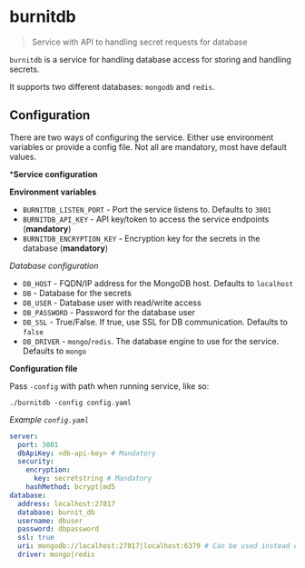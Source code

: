# burnitdb

> Service with API to handling secret requests for database

`burnitdb` is a service for handling database access for
storing and handling secrets.

It supports two different databases: `mongodb` and `redis`.

## Configuration

There are two ways of configuring the service. Either use environment
variables or provide a config file. Not all are mandatory, most
have default values.

***Service configuration**

**Environment variables**

* `BURNITDB_LISTEN_PORT` - Port the service listens to. Defaults to `3001`
* `BURNITDB_API_KEY` - API key/token to access the service endpoints (**mandatory**)
* `BURNITDB_ENCRYPTION_KEY` - Encryption key for the secrets in the database (**mandatory**)

*Database configuration*

* `DB_HOST` - FQDN/IP address for the MongoDB host. Defaults to `localhost`
* `DB` - Database for the secrets
* `DB_USER` - Database user with read/write access
* `DB_PASSWORD` - Password for the database user
* `DB_SSL` - True/False. If true, use SSL for DB communication. Defaults to `false`
* `DB_DRIVER` - `mongo`/`redis`. The database engine to use for the service. Defaults to `mongo`

**Configuration file**

Pass `-config` with path when running service, like so:
```
./burnitdb -config config.yaml
```

*Example `config.yaml`*

```yaml
server:
  port: 3001
  dbApiKey: <db-api-key> # Mandatory
  security:
    encryption:
      key: secretstring # Mandatory
    hashMethod: bcrypt|md5
database:
  address: localhost:27017
  database: burnit_db
  username: dbuser
  password: dbpassword
  ssl: true
  uri: mongodb://localhost:27017|localhost:6379 # Can be used instead of address, database, username, password and ssl.
  driver: mongo|redis
```
